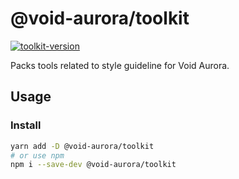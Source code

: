 # @void-aurora/toolkit

[toolkit-version]: https://img.shields.io/npm/v/@void-aurora/toolkit?style=flat-square
[toolkit-npm]: https://www.npmjs.com/package/@void-aurora/toolkit

[![toolkit-version]][toolkit-npm]

Packs tools related to style guideline for Void Aurora.

## Usage

### Install

```sh
yarn add -D @void-aurora/toolkit
# or use npm
npm i --save-dev @void-aurora/toolkit
```
